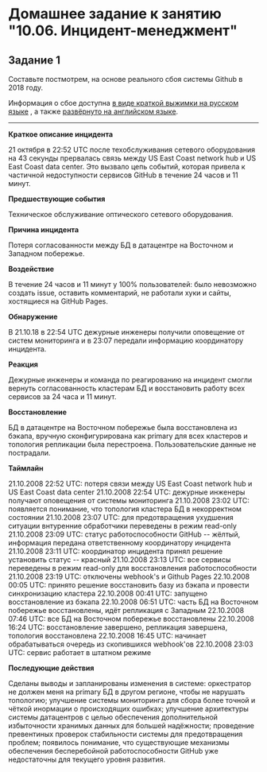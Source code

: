# Домашнее задание к занятию "10.06. Инцидент-менеджмент"

## Задание 1

Составьте постмотрем, на основе реального сбоя системы Github в 2018 году.

Информация о сбое доступна [в виде краткой выжимки на русском языке](https://habr.com/ru/post/427301/) , а
также [развёрнуто на английском языке](https://github.blog/2018-10-30-oct21-post-incident-analysis/).

----------


**Краткое описание инцидента**

21 октября в 22:52 UTC после техобслуживания сетевого оборудования на 43 секунды прервалась связь между US East Coast network hub и US East Coast data center. Это вызвало цепь событий, которая привела к частичной недоступности сервисов GitHub в течение 24 часов и 11 минут.

**Предшествующие события**

Техническое обслуживание оптического сетевого оборудования.

**Причина инцидента**

Потеря согласованности между БД в датацентре на Восточном и Западном побережье.

**Воздействие**

В течение 24 часов и 11 минут у 100% пользователей: было невозможно создать issue, оставить комментарий, не работали хуки и сайты, хостящиеся на GitHub Pages.

**Обнаружение**

В 21.10.18 в 22:54 UTC дежурные инженеры получили оповещение от систем мониторинга и в 23:07 передали информацию координатору инцидента.

**Реакция**

Дежурные инженеры и команда по реагированию на инцидент смогли вернуть согласованность кластерам БД и восстановить работу всех сервисов за 24 часа и 11 минут.

**Восстановление**

БД в датацентре на Восточном побережье была восстановлена из бэкапа, вручную сконфигурирована как primary для всех кластеров и топология репликации была перестроена. Пользовательские данные не пострадали.

**Таймлайн**

21.10.2008 22:52 UTC: потеря связи между US East Coast network hub и US East Coast data center
21.10.2008 22:54 UTC: дежурные инженеры получают оповещения от системы мониторинга
21.10.2008 23:02 UTC: появляется понимание, что топология кластера БД в некорректном состоянии
21.10.2008 23:07 UTC: для предотвращения ухудшения ситуации внтуренние обработчики переведены в режим read-only
21.10.2008 23:09 UTC: статус работоспособности  GitHub -- жёлтый, информация передана ответственному координатору инцидента
21.10.2008 23:11 UTC: координатор инцидента принял решение установить статус -- красный
21.10.2008 23:13 UTC: все сервисы переведены в режим read-only для восстановления работоспособности
21.10.2008 23:19 UTC: отключены webhook's и Github Pages
22.10.2008 00:05 UTC: принято решение восстановить базу из бэкапа и провести синхронизацию кластера
22.10.2008 00:41 UTC: запущено восстановление из бэкапа
22.10.2008 06:51 UTC: часть БД на Восточном побережье восстановлены, идёт репликация с Западным
22.10.2008 07:46 UTC: все БД на Восточном побережье восстановлены
22.10.2008 16:24 UTC: восстановление завершено, репликация завершена, топология восстановлена
22.10.2008 16:45 UTC: начинает обрабатываться очередь из скопившихся webhook'ов
22.10.2008 23:03 UTC: сервис работает в штатном режиме

**Последующие действия**

Сделаны выводы и запланированы изменения в системе: оркестратор не должен меня на primary БД в другом регионе, чтобы не нарушать топологию; улучшение системы мониторинга для сбора более точной и чёткой инормации о происходящих ошибках; улучшение архитектуры системы датацентров с целью обеспечения дополнительной избыточности хранимых данных для большей надёжности; проведение превентиных проверок стабильности системы для предотвращения проблем; появилось понимание, что существующие механизмы обеспечения бесперебойной работоспособности GitHub уже недостаточны для текущего уровня развития.
